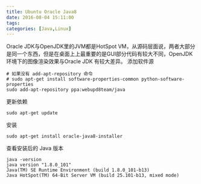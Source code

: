 ```yaml
---
title: Ubuntu Oracle Java8
date: 2016-08-04 15:11:00
tags: 
categories: [Java,Linux]
---
```


Oracle JDK与OpenJDK里的JVM都是HotSpot VM，从源码层面说，两者大部分是同一个东西，但是在桌面上上最重要的是GUI部分代码有较大不同，OpenJDK环境下的图像渲染效果与Oracle JDK 有较大差异。
添加软件源
```
# 如果没有 add-apt-repository 命令
# sudo apt-get install software-properties-common python-software-properties
sudo add-apt-repository ppa:webupd8team/java
```
更新依赖
```
sudo apt-get update
```
安装
```
sudo apt-get install oracle-java8-installer
```
查看安装后的 Java 版本
```
java -version
java version "1.8.0_101"
Java(TM) SE Runtime Environment (build 1.8.0_101-b13)
Java HotSpot(TM) 64-Bit Server VM (build 25.101-b13, mixed mode)
```